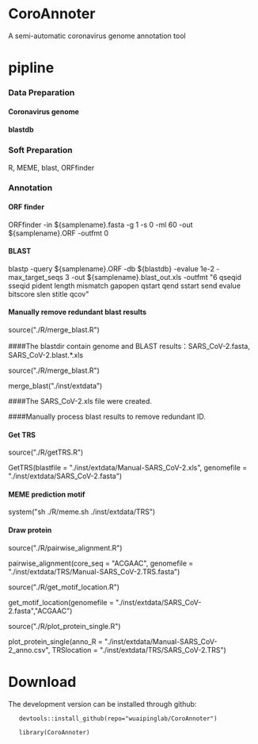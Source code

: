 

# CoroAnnoter
A semi-automatic coronavirus genome annotation tool

# pipline

### Data Preparation

#### Coronavirus genome

#### blastdb

### Soft Preparation

R, MEME, blast, ORFfinder

### Annotation

#### ORF finder

ORFfinder -in ${samplename}.fasta -g 1 -s 0 -ml 60 -out ${samplename}.ORF -outfmt 0

#### BLAST

blastp -query ${samplename}.ORF -db ${blastdb} -evalue 1e-2 -max_target_seqs 3 -out ${samplename}.blast_out.xls -outfmt "6 qseqid sseqid pident length mismatch gapopen qstart qend sstart send evalue bitscore slen stitle qcov"

#### Manually remove redundant blast results

source("./R/merge_blast.R")

####The blastdir contain genome and BLAST results：SARS_CoV-2.fasta, SARS_CoV-2.blast.*.xls

source("./R/merge_blast.R")

merge_blast("./inst/extdata")

####The SARS_CoV-2.xls file were created. 

####Manually process blast results to remove redundant ID.

#### Get TRS

source("./R/getTRS.R")

GetTRS(blastfile = "./inst/extdata/Manual-SARS_CoV-2.xls", 
       genomefile = "./inst/extdata/SARS_CoV-2.fasta")
       
#### MEME prediction motif

system("sh ./R/meme.sh ./inst/extdata/TRS")

#### Draw protein

source("./R/pairwise_alignment.R")

pairwise_alignment(core_seq = "ACGAAC",
                   genomefile = "./inst/extdata/TRS/Manual-SARS_CoV-2.TRS.fasta")

source("./R/get_motif_location.R")

get_motif_location(genomefile = "./inst/extdata/SARS_CoV-2.fasta","ACGAAC")

source("./R/plot_protein_single.R")

plot_protein_single(anno_R = "./inst/extdata/Manual-SARS_CoV-2_anno.csv",
                    TRSlocation = "./inst/extdata/TRS/SARS_CoV-2.TRS")


# Download

The development version can be installed through github:

       devtools::install_github(repo="wuaipinglab/CoroAnnoter")

       library(CoroAnnoter)
